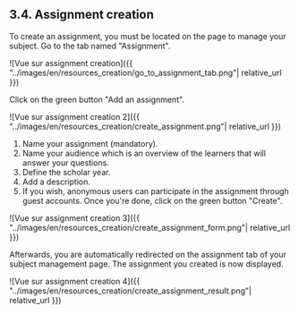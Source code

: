 ## 3.4. Assignment creation

To create an assignment, you must be located on the page to manage your subject. Go to the tab named "Assignment".

![Vue sur assignment creation]({{ "../images/en/resources_creation/go_to_assignment_tab.png"| relative_url }})

Click on the green button "Add an assignment".

![Vue sur assignment creation 2]({{ "../images/en/resources_creation/create_assignment.png"| relative_url }})

1. Name your assignment (mandatory).
2. Name your audience which is an overview of the learners that will answer your questions.
3. Define the scholar year.
4. Add a description.
5. If you wish, anonymous users can participate in the assignment through guest accounts.
Once you're done, click on the green button "Create".

![Vue sur assignment creation 3]({{ "../images/en/resources_creation/create_assignment_form.png"| relative_url }})

Afterwards, you are automatically redirected on the assignment tab of your subject management page. The assignment you created is now displayed.

![Vue sur assignment creation 4]({{ "../images/en/resources_creation/create_assignment_result.png"| relative_url }})

